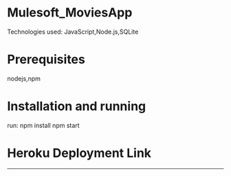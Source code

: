 # Mulesoft_MoviesApp

Technologies used: JavaScript,Node.js,SQLite

# Prerequisites
nodejs,npm

# Installation and running
run: npm install
     npm start

# Heroku Deployment Link
**  **

